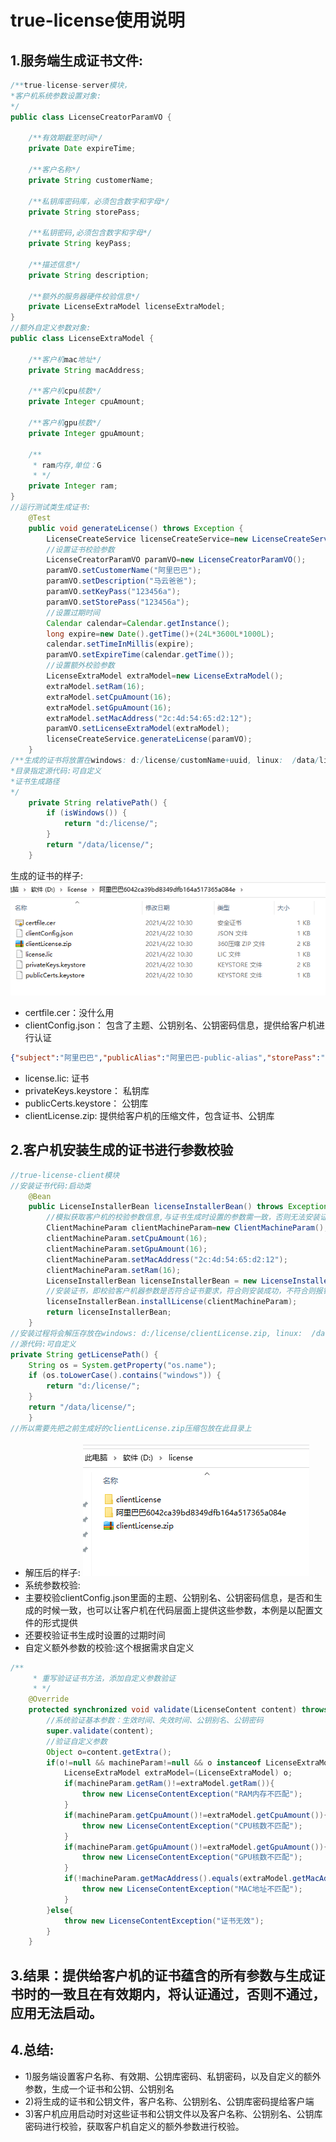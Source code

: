 # true-license使用说明

## 1.服务端生成证书文件:
```java
/**true-license-server模块，
*客户机系统参数设置对象:
*/
public class LicenseCreatorParamVO {

    /**有效期截至时间*/
    private Date expireTime;

    /**客户名称*/
    private String customerName;

    /**私钥库密码库，必须包含数字和字母*/
    private String storePass;

    /**私钥密码,必须包含数字和字母*/
    private String keyPass;

    /**描述信息*/
    private String description;

    /**额外的服务器硬件校验信息*/
    private LicenseExtraModel licenseExtraModel;
}
//额外自定义参数对象:
public class LicenseExtraModel {

    /**客户机mac地址*/
    private String macAddress;

    /**客户机cpu核数*/
    private Integer cpuAmount;

    /**客户机gpu核数*/
    private Integer gpuAmount;

    /**
     * ram内存,单位：G
     * */
    private Integer ram;
}
//运行测试类生成证书:
    @Test
    public void generateLicense() throws Exception {
        LicenseCreateService licenseCreateService=new LicenseCreateServiceImpl();
        //设置证书校验参数
        LicenseCreatorParamVO paramVO=new LicenseCreatorParamVO();
        paramVO.setCustomerName("阿里巴巴");   
        paramVO.setDescription("马云爸爸");
        paramVO.setKeyPass("123456a");
        paramVO.setStorePass("123456a");
        //设置过期时间
        Calendar calendar=Calendar.getInstance();
        long expire=new Date().getTime()+(24L*3600L*1000L);
        calendar.setTimeInMillis(expire);
        paramVO.setExpireTime(calendar.getTime());
        //设置额外校验参数
        LicenseExtraModel extraModel=new LicenseExtraModel();
        extraModel.setRam(16);
        extraModel.setCpuAmount(16);
        extraModel.setGpuAmount(16);
        extraModel.setMacAddress("2c:4d:54:65:d2:12");
        paramVO.setLicenseExtraModel(extraModel);
        licenseCreateService.generateLicense(paramVO);
    }
/**生成的证书将放置在windows: d:/license/customName+uuid, linux:  /data/license/customName+uuid
*目录指定源代码:可自定义
*证书生成路径
*/
    private String relativePath() {
        if (isWindows()) {
            return "d:/license/";
        }
        return "/data/license/";
    }
```
生成的证书的样子:
![](./z-md-img/license-path.png)
- certfile.cer：没什么用
- clientConfig.json： 包含了主题、公钥别名、公钥密码信息，提供给客户机进行认证
```json
{"subject":"阿里巴巴","publicAlias":"阿里巴巴-public-alias","storePass":"123456a"}
```
- license.lic: 证书
- privateKeys.keystore： 私钥库
- publicCerts.keystore： 公钥库
- clientLicense.zip: 提供给客户机的压缩文件，包含证书、公钥库

## 2.客户机安装生成的证书进行参数校验
```java
//true-license-client模块
//安装证书代码:启动类
    @Bean
    public LicenseInstallerBean licenseInstallerBean() throws Exception {
        //模拟获取客户机的校验参数信息,与证书生成时设置的参数需一致，否则无法安装证书
        ClientMachineParam clientMachineParam=new ClientMachineParam();
        clientMachineParam.setCpuAmount(16);
        clientMachineParam.setGpuAmount(16);
        clientMachineParam.setMacAddress("2c:4d:54:65:d2:12");
        clientMachineParam.setRam(16);
        LicenseInstallerBean licenseInstallerBean = new LicenseInstallerBean();
        //安装证书，即校验客户机器参数是否符合证书要求，符合则安装成功，不符合则报错无法启动。
        licenseInstallerBean.installLicense(clientMachineParam);
        return licenseInstallerBean;
    }
//安装过程将会解压存放在windows: d:/license/clientLicense.zip, linux:  /data/license/clientLicense.zip的压缩包
//源代码:可自定义
private String getLicensePath() {
    String os = System.getProperty("os.name");
    if (os.toLowerCase().contains("windows")) {
        return "d:/license/";
    }
    return "/data/license/";
    }
//所以需要先把之前生成好的clientLicense.zip压缩包放在此目录上
```
- 解压后的样子:
![](./z-md-img/license-zip.jpg)
- 系统参数校验:
- 主要校验clientConfig.json里面的主题、公钥别名、公钥密码信息，是否和生成的时候一致，也可以让客户机在代码层面上提供这些参数，本例是以配置文件的形式提供
- 还要校验证书生成时设置的过期时间
- 自定义额外参数的校验:这个根据需求自定义
```java
/**
     * 重写验证证书方法，添加自定义参数验证
     * */
    @Override
    protected synchronized void validate(LicenseContent content) throws LicenseContentException {
        //系统验证基本参数：生效时间、失效时间、公钥别名、公钥密码
        super.validate(content);
        //验证自定义参数
        Object o=content.getExtra();
        if(o!=null && machineParam!=null && o instanceof LicenseExtraModel){
            LicenseExtraModel extraModel=(LicenseExtraModel) o;
            if(machineParam.getRam()!=extraModel.getRam()){
                throw new LicenseContentException("RAM内存不匹配");
            }
            if(machineParam.getCpuAmount()!=extraModel.getCpuAmount()){
                throw new LicenseContentException("CPU核数不匹配");
            }
            if(machineParam.getGpuAmount()!=extraModel.getGpuAmount()){
                throw new LicenseContentException("GPU核数不匹配");
            }
            if(!machineParam.getMacAddress().equals(extraModel.getMacAddress())){
                throw new LicenseContentException("MAC地址不匹配");
            }
        }else{
            throw new LicenseContentException("证书无效");
        }
    }
```
## 3.结果：提供给客户机的证书蕴含的所有参数与生成证书时的一致且在有效期内，将认证通过，否则不通过，应用无法启动。
## 4.总结:
- 1)服务端设置客户名称、有效期、公钥库密码、私钥密码，以及自定义的额外参数，生成一个证书和公钥、公钥别名
- 2)将生成的证书和公钥文件，客户名称、公钥别名、公钥库密码提给客户端
- 3)客户机应用启动时对这些证书和公钥文件以及客户名称、公钥别名、公钥库密码进行校验，获取客户机自定义的额外参数进行校验。

